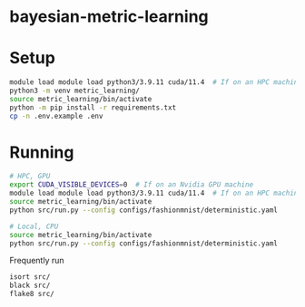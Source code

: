 # bayesian-metric-learning

# Setup

```bash
module load module load python3/3.9.11 cuda/11.4  # If on an HPC machine
python3 -m venv metric_learning/
source metric_learning/bin/activate
python -m pip install -r requirements.txt
cp -n .env.example .env
```

# Running

```bash
# HPC, GPU
export CUDA_VISIBLE_DEVICES=0  # If on an Nvidia GPU machine
module load module load python3/3.9.11 cuda/11.4  # If on an HPC machine
source metric_learning/bin/activate
python src/run.py --config configs/fashionmnist/deterministic.yaml
```

```bash
# Local, CPU
source metric_learning/bin/activate
python src/run.py --config configs/fashionmnist/deterministic.yaml
```

Frequently run
```bash
isort src/
black src/
flake8 src/
```
